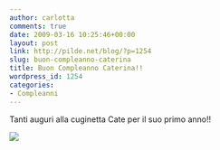 ```yaml
---
author: carlotta
comments: true
date: 2009-03-16 10:25:46+00:00
layout: post
link: http://pilde.net/blog/?p=1254
slug: buon-compleanno-caterina
title: Buon Compleanno Caterina!!
wordpress_id: 1254
categories:
- Compleanni
---
```


[](http://None)


Tanti auguri alla cuginetta Cate per il suo primo anno!!

![](http://pilde.net/blog/wp-content/uploads/2009/03/caterina2.jpg)



